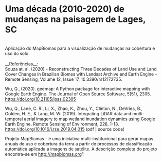 # Uma década (2010-2020) de mudanças na paisagem de Lages, SC
<br>
Aplicação do MapBiomas para a visualização de mudanças na cobertura e uso do solo. <br>
<br>
__Referências__: <br>
Souza at. al. (2020) - Reconstructing Three Decades of Land Use and Land Cover Changes in Brazilian Biomes with Landsat Archive and Earth Engine - Remote Sensing, Volume 12, Issue 17, 10.3390/rs12172735. <br>

Wu, Q., (2020). geemap: A Python package for interactive mapping with Google Earth Engine. The Journal of Open Source Software, 5(51), 2305. https://doi.org/10.21105/joss.02305 <br>

Wu, Q., Lane, C. R., Li, X., Zhao, K., Zhou, Y., Clinton, N., DeVries, B., Golden, H. E., & Lang, M. W. (2019). Integrating LiDAR data and multi-temporal aerial imagery to map wetland inundation dynamics using Google Earth Engine. Remote Sensing of Environment, 228, 1-13. https://doi.org/10.1016/j.rse.2019.04.015 (pdf | source code) <br>

Projeto MapBiomas - é uma iniciativa multi-institucional para gerar mapas anuais de uso e cobertura da terra a partir de processos de classificação automática aplicada a imagens de satélite. A descrição completa do projeto encontra-se em http://mapbiomas.org". <br>
